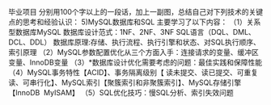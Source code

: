 毕业项目
分别用100个字以上的一段话，加上一副图，总结自己对下列技术的关键点的思考和经验认识：
5)MySQL数据库和SQL
主要学习了以下内容：
（1）关系型数据库MySQL
数据库设计范式：1NF、2NF、3NF
SQL语言（DQL、DML、DCL、DDL）
数据库原理:存储、执行流程、执行引擎和状态、对SQL执行顺序、索引原理
（2）MySQL参数配置优化从三个方面入手：连接请求的变量、缓冲区变量、InnoDB变量
（3）*数据库设计优化需要考虑的问题：最佳实践和保障性能
（4）MySQL事务特性【ACID】、事务隔离级别【 读未提交、读已提交、可重复读、可串行化】、MySQL索引【聚簇索引和非聚簇索引】、MySQL存储引擎【InnoDB  MyISAM】
（5）SQL优化技巧：慢SQL分析、索引失效问题